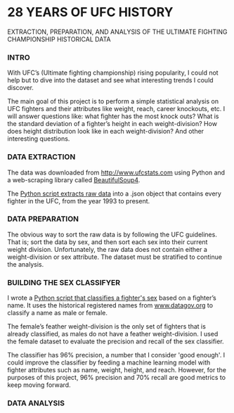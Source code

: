 # 28 YEARS OF UFC HISTORY
EXTRACTION, PREPARATION, AND ANALYSIS OF THE ULTIMATE FIGHTING CHAMPIONSHIP HISTORICAL DATA
### INTRO
With UFC’s (Ultimate fighting championship) rising popularity, I could not help but to dive into the dataset and see what interesting trends I could discover. 

The main goal of this project is to perform a simple statistical analysis on UFC fighters and their attributes like weight, reach, career knockouts, etc. I will answer questions like: what fighter has the most knock outs? What is the standard deviation of a fighter’s height in each weight-division? How does height distribution look like in each weight-division? And other interesting questions. 
### DATA EXTRACTION
The data was downloaded from http://www.ufcstats.com using Python and a web-scraping library called [BeautifulSoup4](https://beautiful-soup-4.readthedocs.io/en/latest/).

The [Python script extracts raw data](https://github.com/estgarci/UFC-Data-Analysis/blob/main/data/extraction/extract_fighters.py) into a .json object that contains every fighter in the UFC, from the year 1993 to present.
### DATA PREPARATION
The obvious way to sort the raw data is by following the UFC guidelines. That is; sort the data by sex, and then sort each sex into their current weight division. Unfortunately, the raw data does not contain either a weight-division or sex attribute. The dataset must be stratified to continue the analysis. 

### BUILDING THE SEX CLASSIFYER
I wrote a [Python script that classifies a fighter's sex](https://github.com/estgarci/UFC-Data-Analysis/blob/main/name_sex_classifier/sex_classifier.py) based on a fighter’s name. It uses the historical registered names from www.datagov.org to classify a name as male or female.

The female’s feather weight-division is the only set of fighters that is already classified, as males do not have a feather weight-division. I used the female dataset to evaluate the precision and recall of the sex classifier.

The classifier has 96% precision, a number that I consider 'good enough'. I could improve the classifier by feeding a machine learning model with fighter attributes such as name, weight, height, and reach. However, for the purposes of this project, 96% precision and 70% recall are good metrics to keep moving forward.
### DATA ANALYSIS

